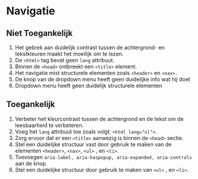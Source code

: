 # Navigatie

## Niet Toegankelijk

1. Het gebrek aan duidelijk contrast tussen de achtergrond- en tekstkleuren maakt het moeilijk om te lezen.
2. De `<html>` tag bevat geen `lang` attribuut.
3. Binnen de `<head>` ontbreekt een `<title>` element.
4. Het navigatie mist structurele elementen zoals `<header>` en `<nav>.`
5. De knop van de dropdown menu heeft geen duidelijke info wat hij doet
6. Dropdown menu heeft geen duidelijk structurele elementen

## Toegankelijk

1. Verbeter het kleurcontrast tussen de achtergrond en de tekst om de leesbaarheid te verbeteren.
2. Voeg het `lang` attribuut toe zoals volgt: `<html lang="nl">`.
3. Zorg ervoor dat er een `<title>` aanwezig is binnen de `<head>` sectie.
4. Stel een duidelijke structuur vast door gebruik te maken van de elementen `<header>`, `<nav>`, `<ul>` , en `<li>`.
5. Toevoegen  `aria-label, aria-haspopup, aria-expanded, aria-controls` aan de knop.
6. Stel een duidelijke structuur door gebruik te maken van   `<ul>` , en `<li>`.